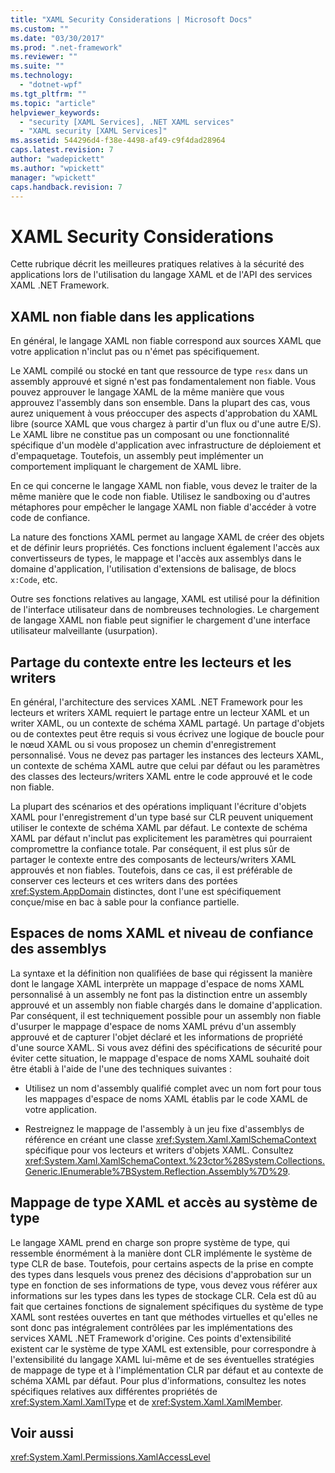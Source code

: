 ```yaml
---
title: "XAML Security Considerations | Microsoft Docs"
ms.custom: ""
ms.date: "03/30/2017"
ms.prod: ".net-framework"
ms.reviewer: ""
ms.suite: ""
ms.technology: 
  - "dotnet-wpf"
ms.tgt_pltfrm: ""
ms.topic: "article"
helpviewer_keywords: 
  - "security [XAML Services], .NET XAML services"
  - "XAML security [XAML Services]"
ms.assetid: 544296d4-f38e-4498-af49-c9f4dad28964
caps.latest.revision: 7
author: "wadepickett"
ms.author: "wpickett"
manager: "wpickett"
caps.handback.revision: 7
---
```

# XAML Security Considerations
Cette rubrique décrit les meilleures pratiques relatives à la sécurité des applications lors de l'utilisation du langage XAML et de l'API des services XAML .NET Framework.  
  
## XAML non fiable dans les applications  
 En général, le langage XAML non fiable correspond aux sources XAML que votre application n'inclut pas ou n'émet pas spécifiquement.  
  
 Le XAML compilé ou stocké en tant que ressource de type `resx` dans un assembly approuvé et signé n'est pas fondamentalement non fiable.  Vous pouvez approuver le langage XAML de la même manière que vous approuvez l'assembly dans son ensemble.  Dans la plupart des cas, vous aurez uniquement à vous préoccuper des aspects d'approbation du XAML libre \(source XAML que vous chargez à partir d'un flux ou d'une autre E\/S\).  Le XAML libre ne constitue pas un composant ou une fonctionnalité spécifique d'un modèle d'application avec infrastructure de déploiement et d'empaquetage.  Toutefois, un assembly peut implémenter un comportement impliquant le chargement de XAML libre.  
  
 En ce qui concerne le langage XAML non fiable, vous devez le traiter de la même manière que le code non fiable.  Utilisez le sandboxing ou d'autres métaphores pour empêcher le langage XAML non fiable d'accéder à votre code de confiance.  
  
 La nature des fonctions XAML permet au langage XAML de créer des objets et de définir leurs propriétés.  Ces fonctions incluent également l'accès aux convertisseurs de types, le mappage et l'accès aux assemblys dans le domaine d'application, l'utilisation d'extensions de balisage, de blocs `x:Code`, etc.  
  
 Outre ses fonctions relatives au langage, XAML est utilisé pour la définition de l'interface utilisateur dans de nombreuses technologies.  Le chargement de langage XAML non fiable peut signifier le chargement d'une interface utilisateur malveillante \(usurpation\).  
  
## Partage du contexte entre les lecteurs et les writers  
 En général, l'architecture des services XAML .NET Framework pour les lecteurs et writers XAML requiert le partage entre un lecteur XAML et un writer XAML, ou un contexte de schéma XAML partagé.  Un partage d'objets ou de contextes peut être requis si vous écrivez une logique de boucle pour le nœud XAML ou si vous proposez un chemin d'enregistrement personnalisé.  Vous ne devez pas partager les instances des lecteurs XAML, un contexte de schéma XAML autre que celui par défaut ou les paramètres des classes des lecteurs\/writers XAML entre le code approuvé et le code non fiable.  
  
 La plupart des scénarios et des opérations impliquant l'écriture d'objets XAML pour l'enregistrement d'un type basé sur CLR peuvent uniquement utiliser le contexte de schéma XAML par défaut.  Le contexte de schéma XAML par défaut n'inclut pas explicitement les paramètres qui pourraient compromettre la confiance totale.  Par conséquent, il est plus sûr de partager le contexte entre des composants de lecteurs\/writers XAML approuvés et non fiables.  Toutefois, dans ce cas, il est préférable de conserver ces lecteurs et ces writers dans des portées <xref:System.AppDomain> distinctes, dont l'une est spécifiquement conçue\/mise en bac à sable pour la confiance partielle.  
  
## Espaces de noms XAML et niveau de confiance des assemblys  
 La syntaxe et la définition non qualifiées de base qui régissent la manière dont le langage XAML interprète un mappage d'espace de noms XAML personnalisé à un assembly ne font pas la distinction entre un assembly approuvé et un assembly non fiable chargés dans le domaine d'application.  Par conséquent, il est techniquement possible pour un assembly non fiable d'usurper le mappage d'espace de noms XAML prévu d'un assembly approuvé et de capturer l'objet déclaré et les informations de propriété d'une source XAML.  Si vous avez défini des spécifications de sécurité pour éviter cette situation, le mappage d'espace de noms XAML souhaité doit être établi à l'aide de l'une des techniques suivantes :  
  
-   Utilisez un nom d'assembly qualifié complet avec un nom fort pour tous les mappages d'espace de noms XAML établis par le code XAML de votre application.  
  
-   Restreignez le mappage de l'assembly à un jeu fixe d'assemblys de référence en créant une classe <xref:System.Xaml.XamlSchemaContext> spécifique pour vos lecteurs et writers d'objets XAML.  Consultez <xref:System.Xaml.XamlSchemaContext.%23ctor%28System.Collections.Generic.IEnumerable%7BSystem.Reflection.Assembly%7D%29>.  
  
## Mappage de type XAML et accès au système de type  
 Le langage XAML prend en charge son propre système de type, qui ressemble énormément à la manière dont CLR implémente le système de type CLR de base.  Toutefois, pour certains aspects de la prise en compte des types dans lesquels vous prenez des décisions d'approbation sur un type en fonction de ses informations de type, vous devez vous référer aux informations sur les types dans les types de stockage CLR.  Cela est dû au fait que certaines fonctions de signalement spécifiques du système de type XAML sont restées ouvertes en tant que méthodes virtuelles et qu'elles ne sont donc pas intégralement contrôlées par les implémentations des services XAML .NET Framework d'origine.  Ces points d'extensibilité existent car le système de type XAML est extensible, pour correspondre à l'extensibilité du langage XAML lui\-même et de ses éventuelles stratégies de mappage de type et à l'implémentation CLR par défaut et au contexte de schéma XAML par défaut.  Pour plus d'informations, consultez les notes spécifiques relatives aux différentes propriétés de <xref:System.Xaml.XamlType> et de <xref:System.Xaml.XamlMember>.  
  
## Voir aussi  
 <xref:System.Xaml.Permissions.XamlAccessLevel>